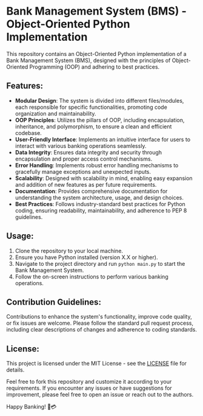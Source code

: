 # Bank Management System (BMS) - Object-Oriented Python Implementation

This repository contains an Object-Oriented Python implementation of a Bank Management System (BMS), designed with the principles of Object-Oriented Programming (OOP) and adhering to best practices.

## Features:
- **Modular Design**: The system is divided into different files/modules, each responsible for specific functionalities, promoting code organization and maintainability.
- **OOP Principles**: Utilizes the pillars of OOP, including encapsulation, inheritance, and polymorphism, to ensure a clean and efficient codebase.
- **User-Friendly Interface**: Implements an intuitive interface for users to interact with various banking operations seamlessly.
- **Data Integrity**: Ensures data integrity and security through encapsulation and proper access control mechanisms.
- **Error Handling**: Implements robust error handling mechanisms to gracefully manage exceptions and unexpected inputs.
- **Scalability**: Designed with scalability in mind, enabling easy expansion and addition of new features as per future requirements.
- **Documentation**: Provides comprehensive documentation for understanding the system architecture, usage, and design choices.
- **Best Practices**: Follows industry-standard best practices for Python coding, ensuring readability, maintainability, and adherence to PEP 8 guidelines.

## Usage:
1. Clone the repository to your local machine.
2. Ensure you have Python installed (version X.X or higher).
3. Navigate to the project directory and run `python main.py` to start the Bank Management System.
4. Follow the on-screen instructions to perform various banking operations.


## Contribution Guidelines:
Contributions to enhance the system's functionality, improve code quality, or fix issues are welcome. Please follow the standard pull request process, including clear descriptions of changes and adherence to coding standards.

## License:
This project is licensed under the MIT License - see the [LICENSE](LICENSE) file for details.

Feel free to fork this repository and customize it according to your requirements. If you encounter any issues or have suggestions for improvement, please feel free to open an issue or reach out to the authors.

Happy Banking! 🏦💳
